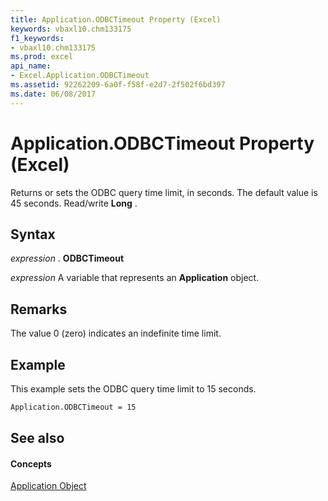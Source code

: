 ```yaml
---
title: Application.ODBCTimeout Property (Excel)
keywords: vbaxl10.chm133175
f1_keywords:
- vbaxl10.chm133175
ms.prod: excel
api_name:
- Excel.Application.ODBCTimeout
ms.assetid: 92262209-6a0f-f58f-e2d7-2f502f6bd397
ms.date: 06/08/2017
---
```



# Application.ODBCTimeout Property (Excel)

Returns or sets the ODBC query time limit, in seconds. The default value is 45 seconds. Read/write  **Long** .


## Syntax

 _expression_ . **ODBCTimeout**

 _expression_ A variable that represents an **Application** object.


## Remarks

The value 0 (zero) indicates an indefinite time limit.


## Example

This example sets the ODBC query time limit to 15 seconds.


```vb
Application.ODBCTimeout = 15
```


## See also


#### Concepts


[Application Object](Excel.Application(objec).md)

